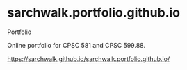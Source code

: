 # sarchwalk.portfolio.github.io
Portfolio

Online portfolio for CPSC 581 and CPSC 599.88.

https://sarchwalk.github.io/sarchwalk.portfolio.github.io/
